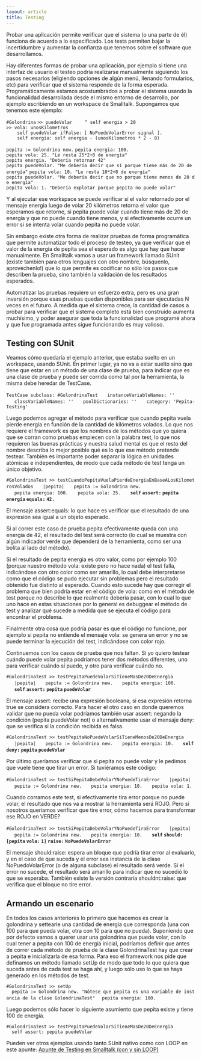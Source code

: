 ```yaml
---
layout: article
title: Testing
---
```

Probar una aplicación permite verificar que el sistema (o una parte de él) funciona de acuerdo a lo especificado. Los tests permiten bajar la incertidumbre y aumentar la confianza que tenemos sobre el software que desarrollamos.

Hay diferentes formas de probar una aplicación, por ejemplo si tiene una interfaz de usuario el testeo podría realizarse manualmente siguiendo los pasos necesarios (eligiendo opciones de algún menú, llenando formularios, etc) para verificar que el sistema responde de la forma esperada. Programáticamente estamos acostumbrados a probar el sistema usando la funcionalidad desarrollada desde el mismo entorno de desarrollo, por ejemplo escribiendo en un workspace de Smalltalk. Supongamos que tenemos este ejemplo:

`#Golondrina`
`>> puedeVolar`
`    ^ self energia > 20`
`>> vola: unosKilometros`
`    self puedeVolar ifFalse: [ NoPuedeVolarError signal ].`
`    self energia: self energia - (unosKilometros * 2 - 8)`

`pepita := Golondrina new.`
`pepita energia: 100.`
`pepita vola: 25. "Le resta 25*2+8 de energía"`
`pepita energia. "Debería retornar 42"`
`pepita puedeVolar. "Me debería decir que sí porque tiene más de 20 de energía"`
`pepita vola: 10. "Le resta 10*2+8 de energía"`
`pepita puedeVolar. "Me debería decir que no porque tiene menos de 20 de energía"`
`pepita vola: 1. "Debería explotar porque pepita no puede volar"`

Y al ejecutar ese workspace se puede verificar si el valor retornado por el mensaje energia luego de volar 20 kilómetros retorna el valor que esperamos que retorne, si pepita puede volar cuando tiene más de 20 de energía y que no puede cuando tiene menos, y si efectivamente ocurre un error si se intenta volar cuando pepita no puede volar.

Sin embargo existe otra forma de realizar pruebas de forma programática que permite automatizar todo el proceso de testeo, ya que verificar que el valor de la energía de pepita sea el esperado es algo que hay que hacer manualmente. En Smalltalk vamos a usar un framework llamado SUnit (existe también para otros lenguajes con otro nombre, búsquenlo, aprovéchenlo!) que lo que permite es codificar no sólo los pasos que describen la prueba, sino también la validación de los resultados esperados.

Automatizar las pruebas requiere un esfuerzo extra, pero es una gran inversión porque esas pruebas quedan disponibles para ser ejecutadas N veces en el futuro. A medida que el sistema crece, la cantidad de casos a probar para verificar que el sistema completo está bien construido aumenta muchísimo, y poder asegurar que toda la funcionalidad que programé ahora y que fue programada antes sigue funcionando es muy valioso.

Testing con SUnit
-----------------

Veamos cómo quedaría el ejemplo anterior, que estaba suelto en un workspace, usando SUnit. En primer lugar, ya no va a estar suelto sino que tiene que estar en un método de una clase de prueba, para indicar que es una clase de prueba y puede ser corrida como tal por la herramienta, la misma debe heredar de TestCase.

`TestCase subclass: #GolondrinaTest`
`   instanceVariableNames: ''`
`   classVariableNames: ''`
`   poolDictionaries: ''`
`   category: 'Pepita-Testing'`

Luego podemos agregar el método para verificar que cuando pepita vuela pierde energia en función de la cantidad de kilómetros volados. Lo que nos requiere el framework es que los nombres de los métodos que yo quiera que se corran como pruebas empiecen con la palabra test, lo que nos requieren las buenas prácticas y nuestra salud mental es que el resto del nombre describa lo mejor posible qué es lo que ese método pretende testear. También es importante poder separar la lógica en unidades atómicas e independientes, de modo que cada método de test tenga un único objetivo.

`#GolondrinaTest >> testCuandoPepitaVuelaPierdeEnergiaEnBaseALosKilometrosVolados`
`   |pepita|`
`   pepita := Golondrina new.`
`   pepita energia: 100.`
`   pepita vola: 25.`
`   `**`self` `assert:` `pepita` `energia` `equals:` `42.`**

El mensaje assert:equals: lo que hace es verificar que el resultado de una expresión sea igual a un objeto esperado.

Si al correr este caso de prueba pepita efectivamente queda con una energía de 42, el resultado del test será correcto (lo cual se muestra con algún indicador verde que dependerá de la herramienta, como ser una bolita al lado del método).

Si el resultado de pepita energia es otro valor, como por ejemplo 100 (porque nuestro método vola: existe pero no hace nada) el test falla, indicándose con otro color como ser amarillo, lo cual debe interpretarse como que el código se pudo ejecutar sin problemas pero el resultado obtenido fue distinto al esperado. Cuando esto sucede hay que corregir el problema que bien podría estar en el código de vola: como en el método de test porque no describe lo que realmente debería pasar, con lo cual lo que uno hace en estas situaciones por lo general es debuggear el método de test y analizar qué sucede a medida que se ejecuta el código para encontrar el problema.

Finalmente otra cosa que podría pasar es que el código no funcione, por ejemplo si pepita no entiende el mensaje vola: se genera un error y no se puede terminar la ejecución del test, indicándose con color rojo.

Continuemos con los casos de prueba que nos faltan. Si yo quiero testear cuándo puede volar pepita podríamos tener dos métodos diferentes, uno para verificar cuándo sí puede, y otro para verificar cuándo no.

`#GolondrinaTest >> testPepitaPuedeVolarSiTieneMasDe20DeEnergia`
`   |pepita|`
`   pepita := Golondrina new.`
`   pepita energia: 100.`
`   `**`self` `assert:` `pepita` `puedeVolar`**

El mensaje assert: recibe una expresión booleana, si esa expresión retorna true se considera correcto. Para hacer el otro caso en donde queremos validar que no pueda volar podríamos también usar assert: negando la condición (pepita puedeVolar not) o alternativamente usar el mensaje deny: que se verifica si la condición recibida es falsa.

`#GolondrinaTest >> testPepitaNoPuedeVolarSiTieneMenosDe20DeEnergia`
`   |pepita|`
`   pepita := Golondrina new.`
`   pepita energia: 10.`
`   `**`self` `deny:` `pepita` `puedeVolar`**

Por último queríamos verificar que si pepita no puede volar y le pedimos que vuele tiene que tirar un error. Si tuviéramos este código:

`#GolondrinaTest >> testSiPepitaDebeVolarYNoPuedeTiraError`
`   |pepita|`
`   pepita := Golondrina new.`
`   pepita energia: 10.`
`   pepita vola: 1.`

Cuando corramos este test, si efectivamente tira error porque no puede volar, el resultado que nos va a mostrar la herramienta será ROJO. Pero si nosotros queríamos verificar que tire error, cómo hacemos para transformar ese ROJO en VERDE?

`#GolondrinaTest >> testSiPepitaDebeVolarYNoPuedeTiraError`
`   |pepita|`
`   pepita := Golondrina new.`
`   pepita energia: 10.`
`   `**`self` `should:` `[pepita` `vola:` `1]` `raise:` `NoPuedeVolarError`**

El mensaje should:raise: espera un bloque que podría tirar error al evaluarlo, y en el caso de que suceda y el error sea instancia de la clase NoPuedoVolarError (o de alguna subclase) el resultado será verde. Si el error no sucede, el resultado será amarillo para indicar que no sucedió lo que se esperaba. También existe la versión contraria shouldnt:raise: que verifica que el bloque no tire error.

Armando un escenario
--------------------

En todos los casos anteriores lo primero que hacemos es crear la golondrina y settearle una cantidad de energía que corresponda (una con 100 para que pueda volar, otra con 10 para que no pueda). Suponiendo que por defecto vamos a querer usar una golondrina que puede volar, con lo cual tener a pepita con 100 de energía inicial, podríamos definir que antes de correr cada método de prueba de la clase GolondrinaTest hay que crear a pepita e inicializarla de esa forma. Para eso el framework nos pide que definamos un método llamado setUp de modo que todo lo que quiera que suceda antes de cada test se haga ahí, y luego sólo uso lo que se haya generado en los métodos de test.

`#GolondrinaTest >> setUp`
`  pepita := Golondrina new. "Nótese que pepita es una variable de instancia de la clase GolondrinaTest"`
`  pepita energia: 100.`

Luego podemos sólo hacer lo siguiente asumiento que pepita existe y tiene 100 de energía.

`#GolondrinaTest >> testPepitaPuedeVolarSiTieneMasDe20DeEnergia`
`  self assert: pepita puedeVolar`

Pueden ver otros ejemplos usando tanto SUnit nativo como con LOOP en este apunte: [Apunte de Testing en Smalltalk (con y sin LOOP)](https://4924d24e-a-62cb3a1a-s-sites.googlegroups.com/site/paradigmasdeprogramacion/Cursos/sabados-a-la-manana-anual-2012/PruebasUnitariasEnSmalltalk.pdf?attachauth=ANoY7cr7qvrGe95WAgr7-ZrpqizA8HqB-2kPZ7kAk11zguNxsyp95NGD6aY9ol2dz9yT6hHVwGxE0sn4I4Ifo_Vm5K2BNYMo6WiFxa8fIYAkBhmrXUAKtsHBrjrQfcMVnaPzB-EP3dqcoFsbFC6tKTKondZAWfSDMr84oJdxnNSUJ4dNg9Ge2dziPVFRPtmeLT84gC8qvSzQ-PAYyU6yGmxqR8LzynBHC1nSwEtGSrQmFOQxt3-V7AsQF_fhhVp_k8V0Fn_1puBTyqOFg-CgZtcCvLrAD-w5jfYeulkPljDR2mQTUXpwhBRdkI7_NnDBCONjLzl9F5Ra&attredirects=0)
